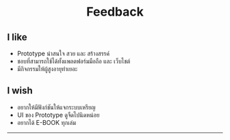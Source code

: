 <h1 align= "center"> Feedback </h1>

## I like
- Prototype น่าสนใจ สวย และ สร้างสรรค์
- ชอบที่สามารถใช้ได้ทั้งแพลตฟอร์มมือถือ และ เว็บไชต์
- มีกิจกรรมให้ผู้สูงอายุทำเยอะ

## I wish
- อยากให้มีฟังก์ชันให้แจกระบบเหรียญ
- UI ของ Prototype ดูจืดไปนิดหน่อย
- อยากได้ E-BOOK ทุกเล่ม

<hr>
